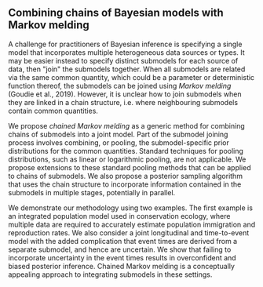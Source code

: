 ## Combining chains of Bayesian models with Markov melding

A challenge for practitioners of Bayesian inference is specifying a single model that incorporates multiple heterogeneous data sources or types.
It may be easier instead to specify distinct submodels for each source of data, then "join" the submodels together.
When all submodels are related via the same common quantity, which could be a parameter or deterministic function thereof, the submodels can be joined using _Markov melding_ (Goudie et al., 2019).
However, it is unclear how to join submodels when they are linked in a chain structure, i.e. where neighbouring submodels contain common quantities.

We propose _chained Markov melding_ as a generic method for combining chains of submodels into a joint model.
Part of the submodel joining process involves combining, or pooling, the submodel-specific prior distributions for the common quantities.
Standard techniques for pooling distributions, such as linear or logarithmic pooling, are not applicable.
We propose extensions to these standard pooling methods that can be applied to chains of submodels.
We also propose a posterior sampling algorithm that uses the chain structure to incorporate information contained in the submodels in multiple stages, potentially in parallel.

We demonstrate our methodology using two examples.
The first example is an integrated population model used in conservation ecology, where multiple data are required to accurately estimate population immigration and reproduction rates.
We also consider a joint longitudinal and time-to-event model with the added complication that event times are derived from a separate submodel, and hence are uncertain.
We show that failing to incorporate uncertainty in the event times results in overconfident and biased posterior inference.
Chained Markov melding is a conceptually appealing approach to integrating submodels in these settings.